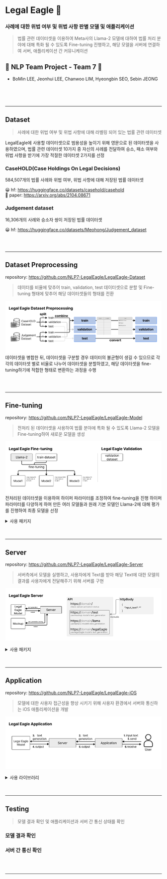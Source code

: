 # Legal Eagle 🦅
### 사례에 대한 위법 여부 및 위법 사항 판별 모델 및 애플리케이션
> 법률 관련 데이터셋을 이용하여 Meta사의 Llama-2 모델에 대하여 법률 처리 분야에 대해 특화 될 수 있도록 Fine-tuning 진행하고, 해당 모델을 서버에 연결하여 서버, 애플리케이션 간 커뮤니케이션

## 👥 NLP Team Project - Team 7 👥 
- BoMin LEE, Jeonhui LEE, Chanwoo LIM, Hyeongbin SEO, Sebin JEONG

<br/>
<br/>
<br/>

---

## Dataset
> 사례에 대한 위법 여부 및 위법 사항에 대해 라벨링 되어 있는 법률 관련 데이터셋

LegalEagle에 사용할 데이터셋으로 범용성을 높이기 위해 영문으로 된 데이터셋을 사용하였으며, 법률 관련 데이터셋 10가지 중 자신의 사례를 전달하여 승소, 패소 여부와 위법 사항을 받기에 가장 적절한 데이터셋 2가지를 선정

### CaseHOLD(Case Holdings On Legal Decisions)
584,507개의 법률 사례와 위법 여부, 위법 사항에 대해 저장된 법률 데이터셋

😀 hf: https://huggingface.co/datasets/casehold/casehold  
📄 paper: https://arxiv.org/abs/2104.08671  


### Judgement dataset
16,306개의 사례와 승소자 쌍이 저장된 법률 데이터셋  

😀 hf: https://huggingface.co/datasets/Meohong/Judgement_dataset  

<br/>
<br/>

---


## Dataset Preprocessing
repository: https://github.com/NLP7-LegalEagle/LegalEagle-Dataset
> 데이터를 비율에 맞추어 train, validation, test 데이터셋으로 분할 및 
> Fine-tuning 형태에 맞추어 해당 데이터셋들의 형태를 전환

![](./images/LegalEagleDatasetPreprocessing.png)  
데이터셋을 병합한 뒤, 데이터셋을 구분할 경우 데이터의 불균형이 생길 수 있으므로 각각의 데이터셋 별로 비율로 나누어 데이터셋을 분할하였고, 해당 데이터셋을 fine-tuning하기에 적합한 형태로 변환하는 과정을 수행


<br/>
<br/>

---

## Fine-tuning
repository: https://github.com/NLP7-LegalEagle/LegalEagle-Model
> 전처리 된 데이터셋을 사용하여 법률 분야에 특화 될 수 있도록 Llama-2 모델을 Fine-tuning하여 새로운 모델을 생성

![](./images/LegalEagleFinetuning.png)  
전처리된 데이터셋을 이용하여 하이퍼 파라미터를 조정하여 fine-tuning을 진행
하이퍼 파라미터를 다양하게 하여 만든 여러 모델들과 원래 기본 모델인 Llama-2에 대해 평가를 진행하여 최종 모델을 선정

<details>
<summary> 사용 패키지 </summary>

### Transformers
-    BitsAndBytesConfig: model의 bit format을 임의로 지정하여 큰 gpu 자원이 필요치 않도록 함. 해당 모델에서는 NF4(정규화된 부동 소수점) 양자화를 사용하고, dtype을 float16으로 지정하여 계산이 빠르게 진행되도록 함.
-    AutoModelForCausalLM: 경로나 url을 지정하여 모델을 불러오는데 사용됨.
-    AutoTokenizer: 해당 모델의 tokenizer를 가져오는 데 사용됨
-    TrainingArguments: training에 필요한 arguments를 지정

### Peft
-    Parameter-Efficient Fine-Tuning 소수의 모델 파라미터를 fine tuning 함으로 효율적 및 적은 컴퓨팅 자원으로 fine tuning이 가능해짐. Loar, Prefix Tuning, P-Tuning 등 이러한 기법들을 쉽게 사용하게 해주는 라이브러리로, 해당 모델에는 Loar 기법을 사용함.

### Trl
-    Trl은 transformer 강화 학습을 제공하는 라이브러리로 해당 모델에서는 SFTTrainer(Supervised fine-tuning)를 이용.

</details>

<br/>
<br/>

---

## Server
repository: https://github.com/NLP7-LegalEagle/LegalEagle-Server
> 서버측에서 모델을 실행하고, 사용자에게 Text를 받아 해당 Text에 대한 모델의 결과를 
> 사용자에게 전달해주기 위해 서버를 구현

![](./images/LegalEagleServer.png)  

<details>
<summary> 사용 패키지 </summary>

### Django, Flask
- 웹 서버 구축을 위해 사용됨

### Transformers
-    AutoModelForCausalLM: 경로나 url을 지정하여 Fine-tuning된 모델을 서버로 불러오는데 사용됨.
-    AutoTokenizer: 해당 모델의 tokenizer를 가져오는 데 사용됨


</details>

<br/>
<br/>

---

## Application
repository: https://github.com/NLP7-LegalEagle/LegalEagle-iOS
> 모델에 대한 사용자 접근성을 향상 시키기 위해 사용자 환경에서 서버와 통신하는 iOS 애플리케이션을 개발

![](./images/LegalEagleApplication.png)  

<details>
<summary> 사용 라이브러리 </summary>

### Alamofire
- 서버와 통신하기 위한 네트워킹 라이브러리로 LegalEagle의 서버에 데이터를 전달하고, 받을 때 사용됨

### SnapKit
- UI 구성을 위한 라이브러리로 사용자에게 보여지는 채팅 UI를 구성할 때에 사용됨

</details>

<br/>
<br/>

---

## Testing
> 모델 결과 확인 및 애플리케이션과 서버 간 통신 상태를 확인

### 모델 결과 확인

### 서버 간 통신 확인

<br/>
<br/>

---
